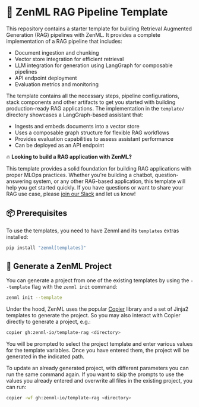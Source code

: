 # 📜 ZenML RAG Pipeline Template

This repository contains a starter template for building Retrieval Augmented Generation (RAG) 
pipelines with ZenML. It provides a complete implementation of a RAG pipeline that includes:

- Document ingestion and chunking
- Vector store integration for efficient retrieval
- LLM integration for generation using LangGraph for composable pipelines
- API endpoint deployment
- Evaluation metrics and monitoring

The template contains all the necessary steps, pipeline configurations, stack components and
other artifacts to get you started with building production-ready RAG applications. The implementation
in the `template/` directory showcases a LangGraph-based assistant that:

- Ingests and embeds documents into a vector store
- Uses a composable graph structure for flexible RAG workflows
- Provides evaluation capabilities to assess assistant performance
- Can be deployed as an API endpoint

🔥 **Looking to build a RAG application with ZenML?**

This template provides a solid foundation for building RAG applications with proper MLOps
practices. Whether you're building a chatbot, question-answering system, or any other
RAG-based application, this template will help you get started quickly. If you have
questions or want to share your RAG use case, please [join our Slack](https://zenml.io/slack/)
and let us know!

## 📦 Prerequisites

To use the templates, you need to have Zenml and its `templates` extras
installed: 

```bash
pip install "zenml[templates]"
```

## 🚀 Generate a ZenML Project

You can generate a project from one of the existing templates by using the
`--template` flag with the `zenml init` command:

```bash
zenml init --template
```

Under the hood, ZenML uses the popular [Copier](https://copier.readthedocs.io/en/stable/)
library and a set of Jinja2 templates to generate the project. So you may also
interact with Copier directly to generate a project, e.g.:

```bash
copier gh:zenml-io/template-rag <directory>
```

You will be prompted to select the project template and enter various values for
the template variables. Once you have entered them, the project will be
generated in the indicated path.

To update an already generated project, with different parameters you can run
the same command again. If you want to skip the prompts to use the values you
already entered and overwrite all files in the existing project, you can run:

```bash
copier -wf gh:zenml-io/template-rag <directory>
```
